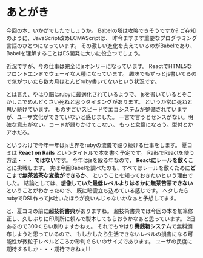# あとがき

今回の本、いかがでしたでしょうか。
Babelの塔は攻略できそうですか?
ご存知のように、JavaScript改めECMAScriptは、
昨今ますます重要なプログラミング言語のひとつになっています。
その激しい進化を支えているのがBabelであり、Babelを理解することはES開発に大いに役立つでしょう。

近況ですが、今の仕事は完全にjsオンリーになっています。
ReactでHTML5なフロントエンドでウェーイな人種になっています。
趣味でもずっとjs書いてるので気がついたら数カ月ほとんどruby書いてないという状況です。

とは言え、やはり脳はrubyに最適化されているようで、
jsを書いているとそこかしこでめんどくさい死ねと思うタイミングがあります。
というか常に死ねと思い続けています。
ものすごいスピードでエコシステムが整備されていますが、ユーザ文化ができていないと感じました。
一言で言うとセンスがない。明確な意志がない。コードが語りかけてこない。
もっと怠惰になろう。型付とかアホだろ。

というわけで今年一年はjs世界をrubyの流儀で殴り続ける仕事をします。
夏コミは **React on Rails** というタイトルで本を書く予定です。
RailsでReactを使う方法・・・ **ではない**です。
今年はjsを殴る年なので、 **Reactにレールを敷く**ことに挑戦します。
実は今回Babelを調べたのも、すべてはレールを敷くために**どこまで無茶苦茶な変換ができるか**、
ということを知っておきたいという理由でした。
結論としては、**想像していた最低レベルよりはるかに無茶苦茶できない**ということがわかったので、
既に暗雲立ち込めている感じです。
ヘタしたらrubyでDSL作ってjs吐いたほうが良いんじゃないかなぁと予想してます。

と、夏コミの前に**超技術書典**がありますね。
超技術書典では今回の本を加筆修正し、久しぶりに印刷所に頼んで製本してもらおうかなぁと思っています。
2日あるので300くらい刷りますかねぇ。
それでもやはり**賽銭箱システム**で無料頒布しようと思っているので、
もしかしたら生活できないレベルの損害になる可能性が微粒子レベルどころか砂利ぐらいのサイズであります。
ユーザの民度に期待するしか・・・期待できねぇ!!!
